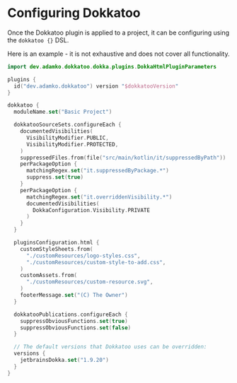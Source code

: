 # Configuring Dokkatoo

Once the Dokkatoo plugin is applied to a project, it can be configuring using the `dokkatoo {}` DSL.

Here is an example - it is not exhaustive and does not cover all functionality.

```kotlin title="build.gradle.kts"
import dev.adamko.dokkatoo.dokka.plugins.DokkaHtmlPluginParameters

plugins {
  id("dev.adamko.dokkatoo") version "$dokkatooVersion"
}

dokkatoo {
  moduleName.set("Basic Project")

  dokkatooSourceSets.configureEach {
    documentedVisibilities(
      VisibilityModifier.PUBLIC,
      VisibilityModifier.PROTECTED,
    )
    suppressedFiles.from(file("src/main/kotlin/it/suppressedByPath"))
    perPackageOption {
      matchingRegex.set("it.suppressedByPackage.*")
      suppress.set(true)
    }
    perPackageOption {
      matchingRegex.set("it.overriddenVisibility.*")
      documentedVisibilities(
        DokkaConfiguration.Visibility.PRIVATE
      )
    }
  }

  pluginsConfiguration.html {
    customStyleSheets.from(
      "./customResources/logo-styles.css",
      "./customResources/custom-style-to-add.css",
    )
    customAssets.from(
      "./customResources/custom-resource.svg",
    )
    footerMessage.set("(C) The Owner")
  }

  dokkatooPublications.configureEach {
    suppressObviousFunctions.set(true)
    suppressObviousFunctions.set(false)
  }

  // The default versions that Dokkatoo uses can be overridden:
  versions {
    jetbrainsDokka.set("1.9.20")
  }
}
```
